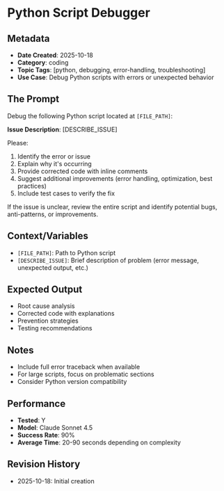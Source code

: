 # Python Script Debugger

## Metadata
- **Date Created**: 2025-10-18
- **Category**: coding
- **Topic Tags**: [python, debugging, error-handling, troubleshooting]
- **Use Case**: Debug Python scripts with errors or unexpected behavior

## The Prompt

Debug the following Python script located at `[FILE_PATH]`:

**Issue Description**: [DESCRIBE_ISSUE]

Please:
1. Identify the error or issue
2. Explain why it's occurring
3. Provide corrected code with inline comments
4. Suggest additional improvements (error handling, optimization, best practices)
5. Include test cases to verify the fix

If the issue is unclear, review the entire script and identify potential bugs, anti-patterns, or improvements.

## Context/Variables

- `[FILE_PATH]`: Path to Python script
- `[DESCRIBE_ISSUE]`: Brief description of problem (error message, unexpected output, etc.)

## Expected Output

- Root cause analysis
- Corrected code with explanations
- Prevention strategies
- Testing recommendations

## Notes

- Include full error traceback when available
- For large scripts, focus on problematic sections
- Consider Python version compatibility

## Performance
- **Tested**: Y
- **Model**: Claude Sonnet 4.5
- **Success Rate**: 90%
- **Average Time**: 20-90 seconds depending on complexity

## Revision History
- 2025-10-18: Initial creation
